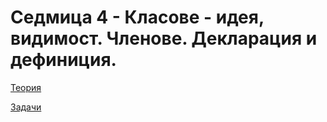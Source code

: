 # Седмица 4 - Класове - идея, видимост. Членове. Декларация и дефиниция.

[Теория](https://github.com/peshe/OOP-2022/tree/main/practics/Information%20Systems/1/Week04/Theory)

[Задачи](https://github.com/peshe/OOP-2022/tree/main/practics/Information%20Systems/1/Week04/Tasks)
